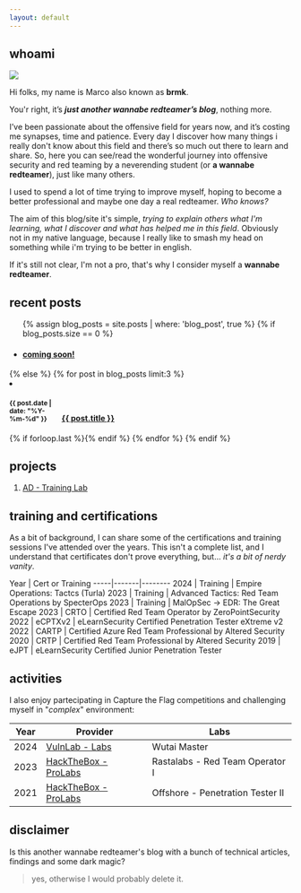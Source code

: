 ```yaml
---
layout: default
---
```


## whoami

<img class="profile-picture" src="https://avatars.githubusercontent.com/u/29227228?v=4">

Hi folks, my name is Marco also known as **brmk**.

You'r right, it’s **_just another wannabe redteamer’s blog_**, nothing more.

I’ve been passionate about the offensive field for years now, and it’s costing me synapses, time and patience.
Every day I discover how many things i really don't know about this field and there’s so much out there to learn and share.
So, here you can see/read the wonderful journey into offensive security and red teaming by a neverending student (or **a wannabe redteamer**), just like many others.

I used to spend a lot of time trying to improve myself, hoping to become a better professional and maybe one day a real redteamer. _Who knows?_

The aim of this blog/site it's simple, *trying to explain others what I'm learning, what I discover and what has helped me in this field*. Obviously not in my native language, because I really like to smash my head on something while i'm trying to be better in english.

If it's still not clear, I'm not a pro, that's why I consider myself a **wannabe redteamer**.

## recent posts
<ul class="recent-posts">
    {% assign blog_posts = site.posts | where: 'blog_post', true %}
    {% if blog_posts.size == 0 %}
        <li class="no-posts">
            <h4>
                <a class="una" href="">
                    <span>coming soon!</span>
                </a>
            </h4>
        </li>
        </ul>
    {% else %}
        {% for post in blog_posts limit:3 %}
            <li class="posts-list">
                <h4>
                    <div style="display: inline-block; width: 90px">
                        <small>{{ post.date | date: "%Y-%m-%d" }}</small>
                    </div>
                    <a class="una" href="{{ site.baseurl }}{{ post.url }}">
                        <span>{{ post.title }}</span>
                    </a>
                </h4>
            </li>
            {% if forloop.last %}</ul>{% endif %}
        {% endfor %}
    {% endif %}

## projects

1. [AD - Training Lab](https://github.com/brmkit/ad-training-lab)

## training and certifications
As a bit of background, I can share some of the certifications and training sessions I've attended over the years. This isn't a complete list, and I understand that certificates don't prove everything, but... _it's a bit of nerdy vanity_.

Year | Cert or Training
-----|-------|--------
2024 | Training | Empire Operations: Tactcs (Turla)
2023 | Training | Advanced Tactics: Red Team Operations by SpecterOps
2023 | Training | MalOpSec -> EDR: The Great Escape
2023 | CRTO  | Certified Red Team Operator by ZeroPointSecurity
2022 | eCPTXv2 | eLearnSecurity Certified Penetration Tester eXtreme v2
2022 | CARTP | Certified Azure Red Team Professional by Altered Security
2020 | CRTP | Certified Red Team Professional by Altered Security
2019 | eJPT | eLearnSecurity Certified Junior Penetration Tester


## activities
I also enjoy partecipating in Capture the Flag competitions and challenging myself in "_complex_" environment:

Year | Provider | Labs
-----|-------|--------
2024 | [VulnLab - Labs](https://www.vulnlab.com/main/red-team-labs) | Wutai Master
2023 | [HackTheBox - ProLabs](https://www.hackthebox.com/hacker/pro-labs) | Rastalabs - Red Team Operator I
2021 | [HackTheBox - ProLabs](https://www.hackthebox.com/hacker/pro-labs) | Offshore - Penetration Tester II

## disclaimer
Is this another wannabe redteamer's blog with a bunch of technical articles, findings and some dark magic? 
> yes, otherwise I would probably delete it.